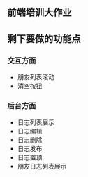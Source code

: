 ## 前端培训大作业

## 剩下要做的功能点

### 交互方面

- 朋友列表滚动
- 清空按钮

### 后台方面

- 日志列表展示
- 日志编辑
- 日志删除
- 日志发布
- 日志置顶
- 朋友日志列表展示